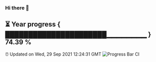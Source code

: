 ### Hi there 👋
⏳ Year progress { ██████████████████████▁▁▁▁▁▁▁▁ } 74.39 %
---
⏰ Updated on Wed, 29 Sep 2021 12:24:31 GMT
![Progress Bar CI](https://github.com/liununu/liununu/workflows/Progress%20Bar%20CI/badge.svg)
